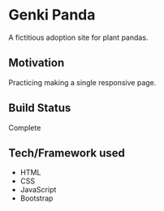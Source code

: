 # Genki Panda
A fictitious adoption site for plant pandas.

## Motivation
Practicing making a single responsive page.

## Build Status
Complete

## Tech/Framework used
- HTML
- CSS
- JavaScript
- Bootstrap